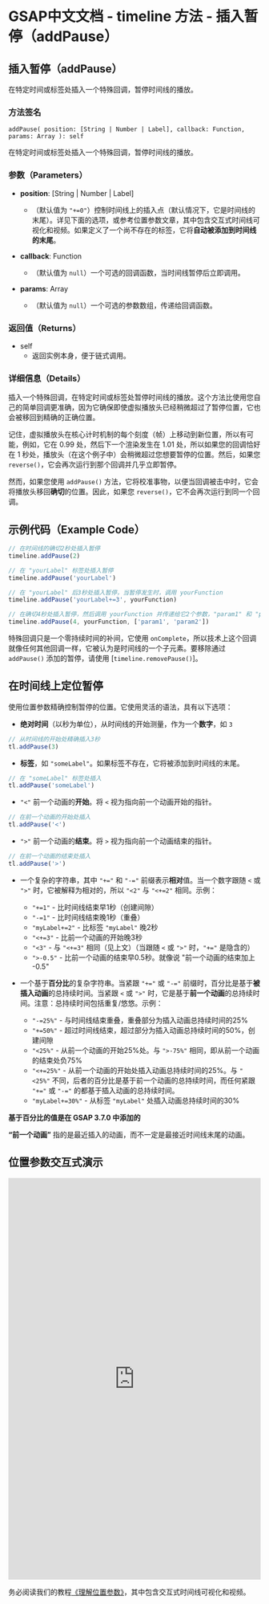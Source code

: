 # GSAP中文文档 - timeline 方法 - 插入暂停（addPause）

## 插入暂停（addPause）

在特定时间或标签处插入一个特殊回调，暂停时间线的播放。

### 方法签名

```plaintext
addPause( position: [String | Number | Label], callback: Function, params: Array ): self
```

在特定时间或标签处插入一个特殊回调，暂停时间线的播放。

### 参数（Parameters）

- **position**: [String | Number | Label]

  - （默认值为 `"+=0"`）控制时间线上的插入点（默认情况下，它是时间线的末尾）。详见下面的选项，或参考位置参数文章，其中包含交互式时间线可视化和视频。如果定义了一个尚不存在的标签，它将**自动被添加到时间线的末尾**。

- **callback**: Function

  - （默认值为 `null`）一个可选的回调函数，当时间线暂停后立即调用。

- **params**: Array
  - （默认值为 `null`）一个可选的参数数组，传递给回调函数。

### 返回值（Returns）

- self
  - 返回实例本身，便于链式调用。

### 详细信息（Details）

插入一个特殊回调，在特定时间或标签处暂停时间线的播放。这个方法比使用您自己的简单回调更准确，因为它确保即使虚拟播放头已经稍微超过了暂停位置，它也会被移回到精确的正确位置。

记住，虚拟播放头在核心计时机制的每个刻度（帧）上移动到新位置，所以有可能，例如，它在 0.99 处，然后下一个渲染发生在 1.01 处，所以如果您的回调恰好在 1 秒处，播放头（在这个例子中）会稍微超过您想要暂停的位置。然后，如果您 `reverse()`，它会再次运行到那个回调并几乎立即暂停。

然而，如果您使用 `addPause()` 方法，它将校准事物，以便当回调被击中时，它会将播放头移回**确切**的位置。因此，如果您 `reverse()`，它不会再次运行到同一个回调。

## 示例代码（Example Code）

```javascript
// 在时间线的确切2秒处插入暂停
timeline.addPause(2)

// 在 "yourLabel" 标签处插入暂停
timeline.addPause('yourLabel')

// 在 "yourLabel" 后3秒处插入暂停，当暂停发生时，调用 yourFunction
timeline.addPause('yourLabel+=3', yourFunction)

// 在确切4秒处插入暂停，然后调用 yourFunction 并传递给它2个参数，"param1" 和 "param2"
timeline.addPause(4, yourFunction, ['param1', 'param2'])
```

特殊回调只是一个零持续时间的补间，它使用 `onComplete`，所以技术上这个回调就像任何其他回调一样，它被认为是时间线的一个子元素。要移除通过 `addPause()` 添加的暂停，请使用 [`timeline.removePause()`]。

## 在时间线上定位暂停

使用位置参数精确控制暂停的位置。它使用灵活的语法，具有以下选项：

- **绝对时间**（以秒为单位），从时间线的开始测量，作为一个**数字**，如 `3`

```javascript
// 从时间线的开始处精确插入3秒
tl.addPause(3)
```

- **标签**，如 `"someLabel"`。如果标签不存在，它将被添加到时间线的末尾。

```javascript
// 在 "someLabel" 标签处插入
tl.addPause('someLabel')
```

- `"<"` 前一个动画的**开始**。将 `<` 视为指向前一个动画开始的指针。

```javascript
// 在前一个动画的开始处插入
tl.addPause('<')
```

- `">"` 前一个动画的**结束**。将 `>` 视为指向前一个动画结束的指针。

```javascript
// 在前一个动画的结束处插入
tl.addPause('>')
```

- 一个复杂的字符串，其中 `"+="` 和 `"-="` 前缀表示**相对**值。当一个数字跟随 `<` 或 `">"` 时，它被解释为相对的，所以 `"<2"` 与 `"<+=2"` 相同。示例：

  - `"+=1"` - 比时间线结束早1秒（创建间隙）
  - `"-=1"` - 比时间线结束晚1秒（重叠）
  - `"myLabel+=2"` - 比标签 `"myLabel"` 晚2秒
  - `"<+=3"` - 比前一个动画的开始晚3秒
  - `"<3"` - 与 `"<+=3"` 相同（见上文）（当跟随 `<` 或 `">"` 时，`"+="` 是隐含的）
  - `">-0.5"` - 比前一个动画的结束早0.5秒。就像说 "前一个动画的结束加上 -0.5"

- 一个基于**百分比**的复杂字符串。当紧跟 `"+="` 或 `"-="` 前缀时，百分比是基于**被插入动画**的总持续时间。当紧跟 `<` 或 `">"` 时，它是基于**前一个动画**的总持续时间。注意：总持续时间包括重复/悠悠。示例：

  - `"-=25%"` - 与时间线结束重叠，重叠部分为插入动画总持续时间的25%
  - `"+=50%"` - 超过时间线结束，超过部分为插入动画总持续时间的50%，创建间隙
  - `"<25%"` - 从前一个动画的开始25%处。与 `">-75%"` 相同，即从前一个动画的结束处负75%
  - `"<+=25%"` - 从前一个动画的开始处插入动画总持续时间的25%。与 `"<25%"` 不同，后者的百分比是基于前一个动画的总持续时间，而任何紧跟 `"+="` 或 `"-="` 的都基于插入动画的总持续时间。
  - `"myLabel+=30%"` - 从标签 `"myLabel"` 处插入动画总持续时间的30%

**基于百分比的值是在 GSAP 3.7.0 中添加的**

**“前一个动画”** 指的是最近插入的动画，而不一定是最接近时间线末尾的动画。

## 位置参数交互式演示

<iframe src="https://codepen.io/GreenSock/pen/PopXddg" width="100%" height="800" scrolling="no" frameborder="no" allowtransparency="true" allowfullscreen="true"></iframe>

务必阅读我们的教程[《理解位置参数》](https://gsap.com/resources/position-parameter/)，其中包含交互式时间线可视化和视频。
